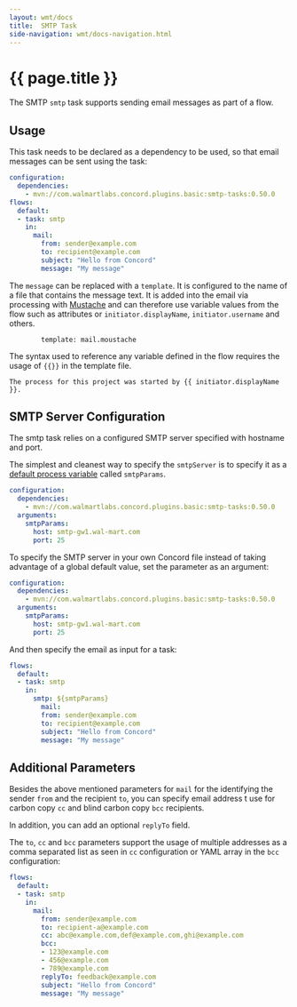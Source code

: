 ```yaml
---
layout: wmt/docs
title:  SMTP Task
side-navigation: wmt/docs-navigation.html
---
```


# {{ page.title }}

The SMTP `smtp` task supports sending email messages as part of a flow.

## Usage

This task needs to be declared as a dependency to be used, so that email
messages can be sent using the task:

```yaml
configuration:
  dependencies:
    - mvn://com.walmartlabs.concord.plugins.basic:smtp-tasks:0.50.0
flows:
  default:
  - task: smtp
    in:
      mail:
        from: sender@example.com
        to: recipient@example.com
        subject: "Hello from Concord"
        message: "My message"
```

The `message` can be replaced with a `template`. It is configured to
the name of a file that contains the message text. It is added into the email
via processing with [Mustache](https://mustache.github.io/) and can therefore
use variable values from the flow such as attributes or `initiator.displayName`,
`initiator.username` and others.

```
        template: mail.moustache
```

The syntax used to reference any variable defined in the flow requires the usage
of `{{}}` in the template file.

```
The process for this project was started by {{ initiator.displayName }}.
```

## SMTP Server Configuration

The smtp task relies on a configured SMTP server specified with hostname and
port.

The simplest and cleanest way to specify the `smtpServer` is to specify it as a 
[default process variable](../getting-started/configuration.html#default-process-variable) called `smtpParams`.

```yaml
configuration:
  dependencies:
    - mvn://com.walmartlabs.concord.plugins.basic:smtp-tasks:0.50.0
  arguments:
    smtpParams:
      host: smtp-gw1.wal-mart.com
      port: 25
```

To specify the SMTP server in your own Concord file instead of taking advantage
of a global default value, set the parameter as an argument:

```yaml
configuration:
  dependencies:
    - mvn://com.walmartlabs.concord.plugins.basic:smtp-tasks:0.50.0
  arguments:
    smtpParams:
      host: smtp-gw1.wal-mart.com
      port: 25
```

And then specify the email as input for a task:

```yaml
flows:
  default:
  - task: smtp
    in:
      smtp: ${smtpParams}
        mail:
        from: sender@example.com
        to: recipient@example.com
        subject: "Hello from Concord"
        message: "My message"
```

## Additional Parameters

Besides the above mentioned parameters for `mail` for the identifying the sender
`from` and the recipient `to`, you can specify email address t use for carbon copy
`cc` and blind carbon copy `bcc` recipients. 

In addition, you can add an optional `replyTo` field.

The `to`, `cc` and `bcc` parameters support the usage of multiple addresses as a
comma separated list as seen in `cc` configuration or YAML array in the `bcc`
configuration:

```yaml
flows:
  default:
  - task: smtp
    in:
      mail:
        from: sender@example.com
        to: recipient-a@example.com
        cc: abc@example.com,def@example.com,ghi@example.com
        bcc:
        - 123@example.com
        - 456@example.com
        - 789@example.com
        replyTo: feedback@example.com
        subject: "Hello from Concord"
        message: "My message"
```

